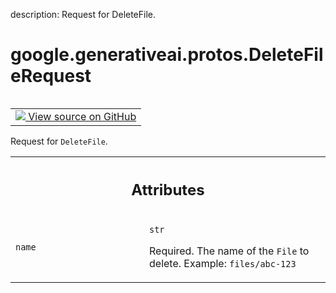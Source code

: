 description: Request for DeleteFile.

<div itemscope itemtype="http://developers.google.com/ReferenceObject">
<meta itemprop="name" content="google.generativeai.protos.DeleteFileRequest" />
<meta itemprop="path" content="Stable" />
</div>

# google.generativeai.protos.DeleteFileRequest

<!-- Insert buttons and diff -->

<table class="tfo-notebook-buttons tfo-api nocontent" align="left">
<td>
  <a target="_blank" href="https://github.com/googleapis/google-cloud-python/tree/main/packages/google-ai-generativelanguage/google/ai/generativelanguage_v1beta/types/file_service.py#L130-L142">
    <img src="https://www.tensorflow.org/images/GitHub-Mark-32px.png" />
    View source on GitHub
  </a>
</td>
</table>



Request for ``DeleteFile``.

<!-- Placeholder for "Used in" -->




<!-- Tabular view -->
 <table class="responsive fixed orange">
<colgroup><col width="214px"><col></colgroup>
<tr><th colspan="2"><h2 class="add-link">Attributes</h2></th></tr>

<tr>
<td>

`name`<a id="name"></a>

</td>
<td>

`str`

Required. The name of the ``File`` to delete. Example:
``files/abc-123``

</td>
</tr>
</table>



